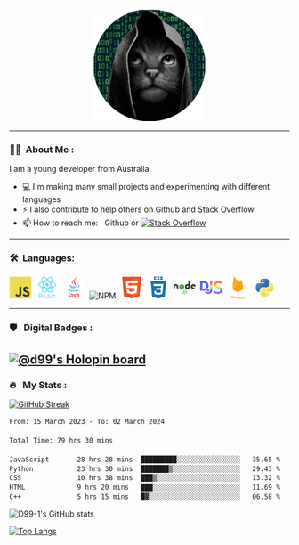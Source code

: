 <p align="center"><img src="https://github.com/D99-1/D99-1/blob/main/My%20project-1%20(1).png" width="200" /></p>
<p align="center">
 
---
 
### :technologist: &nbsp;About Me :

I am a young developer from Australia.

- 💻 I'm making many small projects and experimenting with different languages
- ⚡ I also contribute to help others on Github and Stack Overflow
- 📫 How to reach me: &nbsp; Github or [![Stack Overflow](https://img.shields.io/badge/Stack%20Overflow-orange)](https://stackoverflow.com/users/16370345/dhyan-tanna)

---

### 🛠 &nbsp;Languages:

<p>
<img src="https://github.com/devicons/devicon/blob/master/icons/javascript/javascript-original.svg" title="JavaScript" alt="JavaScript" width="40" height="40"/>&nbsp;
 <img src="https://github.com/devicons/devicon/blob/master/icons/react/react-original-wordmark.svg" title="React" alt="React" width="40" height="40"/>&nbsp;
<img src="https://github.com/devicons/devicon/blob/master/icons/java/java-original-wordmark.svg" title="Java" alt="Java" width="40" height="40"/>&nbsp;
<img src="https://cdn.jsdelivr.net/gh/devicons/devicon/icons/npm/npm-original-wordmark.svg" title="NPM" alt="NPM" width="40" height="40"/>&nbsp;
 <img src="https://github.com/devicons/devicon/blob/master/icons/html5/html5-original.svg" title="HTML5" alt="HTML" width="40" height="40"/>&nbsp;
<img src="https://github.com/devicons/devicon/blob/master/icons/css3/css3-plain-wordmark.svg"  title="CSS3" alt="CSS" width="40" height="40"/>&nbsp;
<img src="https://github.com/devicons/devicon/blob/master/icons/nodejs/nodejs-original-wordmark.svg" title="NodeJS" alt="NodeJS" width="40" height="40"/>&nbsp;
<img src="https://github.com/devicons/devicon/blob/master/icons/discordjs/discordjs-original.svg" title="DiscordJS" alt="DiscordJS" width="40" height="40"/>&nbsp;
<img src="https://github.com/devicons/devicon/blob/master/icons/firebase/firebase-plain-wordmark.svg" title="Firebase" alt="Firebase" width="40" height="40"/>&nbsp;
<img src="https://github.com/devicons/devicon/blob/master/icons/python/python-original.svg" title="Python" alt="Python" width="40" height="40"/>&nbsp;
</p>

---
### 🛡️ &nbsp; Digital Badges :

[![@d99's Holopin board](https://holopin.me/d99)](https://holopin.io/@d99)
---

### 🔥 &nbsp; My Stats :


[![GitHub Streak](http://github-readme-streak-stats.herokuapp.com?user=d99-1&theme=tokyonight&background=000000)](https://github.com/D99-1)

<!--START_SECTION:waka-->

```txt
From: 15 March 2023 - To: 02 March 2024

Total Time: 79 hrs 30 mins

JavaScript       28 hrs 28 mins  █████████░░░░░░░░░░░░░░░░   35.65 %
Python           23 hrs 30 mins  ███████▒░░░░░░░░░░░░░░░░░   29.43 %
CSS              10 hrs 38 mins  ███▒░░░░░░░░░░░░░░░░░░░░░   13.32 %
HTML             9 hrs 20 mins   ███░░░░░░░░░░░░░░░░░░░░░░   11.69 %
C++              5 hrs 15 mins   █▓░░░░░░░░░░░░░░░░░░░░░░░   06.58 %
```

<!--END_SECTION:waka-->

![D99-1's GitHub stats](https://github-readme-stats.vercel.app/api?username=d99-1&show_icons=true&theme=highcontrast)

[![Top Langs](https://github-readme-stats.vercel.app/api/top-langs/?username=d99-1&layout=compact&theme=tokyonight)](https://github.com/D99-1)


